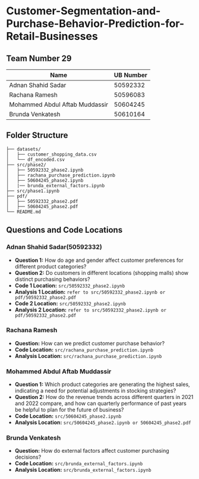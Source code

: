 # Customer-Segmentation-and-Purchase-Behavior-Prediction-for-Retail-Businesses

## Team Number 29

| Name                           | UB Number |
| ------------------------------ | --------- |
| Adnan Shahid Sadar             | 50592332  |
| Rachana Ramesh                 | 50596083  |
| Mohammed Abdul Aftab Muddassir | 50604245  |
| Brunda Venkatesh               | 50610164  |

## Folder Structure

```
├── datasets/
│   ├── customer_shopping_data.csv
│   └── df_encoded.csv
├── src/phase2/
│   ├── 50592332_phase2.ipynb
│   ├── rachana_purchase_prediction.ipynb
│   ├── 50604245_phase2.ipynb
│   |── brunda_external_factors.ipynb
├── src/phase1.ipynb
├── pdf/
│   ├── 50592332_phase2.pdf
│   ├── 50604245_phase2.pdf
└── README.md
```

## Questions and Code Locations

### Adnan Shahid Sadar(50592332)

- **Question 1:** How do age and gender affect customer preferences for different product categories?
- **Question 2:** Do customers in different locations (shopping malls) show distinct purchasing behaviors?
- **Code 1 Location:** `src/50592332_phase2.ipynb`
- **Analysis 1 Location:** `refer to src/50592332_phase2.ipynb or pdf/50592332_phase2.pdf`
- **Code 2 Location:** `src/50592332_phase2.ipynb`
- **Analysis 2 Location:** `refer to src/50592332_phase2.ipynb or pdf/50592332_phase2.pdf`

### Rachana Ramesh

- **Question:** How can we predict customer purchase behavior?
- **Code Location:** `src/rachana_purchase_prediction.ipynb`
- **Analysis Location:** `src/rachana_purchase_prediction.ipynb`

### Mohammed Abdul Aftab Muddassir

- **Question 1:** Which product categories are generating the highest sales, indicating a need for potential adjustments in stocking strategies?
- **Question 2:** How do the revenue trends across different quarters in 2021 and 2022 compare, and how can quarterly performance of past years be helpful to plan for the future of business?
- **Code Location:** `src/50604245_phase2.ipynb`
- **Analysis Location:** `src/50604245_phase2.ipynb or 50604245_phase2.pdf`

### Brunda Venkatesh

- **Question:** How do external factors affect customer purchasing decisions?
- **Code Location:** `src/brunda_external_factors.ipynb`
- **Analysis Location:** `src/brunda_external_factors.ipynb`
